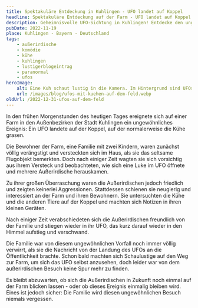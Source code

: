 ```yaml
---
title: Spektakuläre Entdeckung in Kuhlingen - UFO landet auf Koppel
headline: Spektakuläre Entdeckung auf der Farm - UFO landet auf Koppel
description: Geheimnisvolle UFO-Sichtung in Kuhlingen! Entdecke den unglaublichen Augenzeugenbericht.
pubDate: 2022-11-19
place: Kuhlingen - Bayern - Deutschland
tags:
    - außerirdische
    - komödie
    - kühe
    - kuhlingen
    - lustigerblogeintrag
    - paranormal
    - ufos
heroImage:
    alt: Eine Kuh schaut lustig in die Kamera. Im Hintergrund sind UFOs zu sehen.
    url: /images/blog/ufos-mit-kuehen-auf-dem-feld.webp
oldUrl: /2022-12-31-ufos-auf-dem-feld
---
```


In den frühen Morgenstunden des heutigen Tages ereignete sich auf einer Farm in den Außenbezirken der Stadt Kuhlingen ein ungewöhnliches Ereignis: Ein UFO landete auf der Koppel, auf der normalerweise die Kühe grasen.

Die Bewohner der Farm, eine Familie mit zwei Kindern, waren zunächst völlig verängstigt und versteckten sich im Haus, als sie das seltsame Flugobjekt bemerkten. Doch nach einiger Zeit wagten sie sich vorsichtig aus ihrem Versteck und beobachteten, wie sich eine Luke im UFO öffnete und mehrere Außerirdische herauskamen.

Zu ihrer großen Überraschung waren die Außerirdischen jedoch friedlich und zeigten keinerlei Aggressionen. Stattdessen schienen sie neugierig und interessiert an der Farm und ihren Bewohnern. Sie untersuchten die Kühe und die anderen Tiere auf der Koppel und machten sich Notizen in ihren kleinen Geräten.

Nach einiger Zeit verabschiedeten sich die Außerirdischen freundlich von der Familie und stiegen wieder in ihr UFO, das kurz darauf wieder in den Himmel aufstieg und verschwand.

Die Familie war von diesem ungewöhnlichen Vorfall noch immer völlig verwirrt, als sie die Nachricht von der Landung des UFOs an die Öffentlichkeit brachte. Schon bald machten sich Schaulustige auf den Weg zur Farm, um sich das UFO selbst anzusehen, doch leider war von dem außerirdischen Besuch keine Spur mehr zu finden.

Es bleibt abzuwarten, ob sich die Außerirdischen in Zukunft noch einmal auf der Farm blicken lassen - oder ob dieses Ereignis einmalig bleiben wird. Eines ist jedoch sicher: Die Familie wird diesen ungewöhnlichen Besuch niemals vergessen.
